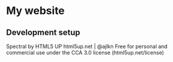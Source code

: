 # My website

## Development setup 


Spectral by HTML5 UP
html5up.net | @ajlkn
Free for personal and commercial use under the CCA 3.0 license (html5up.net/license)

